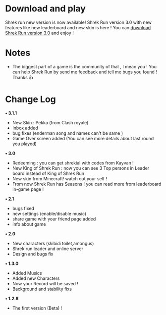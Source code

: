 
# Download and play
Shrek run new version is now available! Shrek Run version 3.0 with new features like new leaderboard and new skin is here ! You can [download Shrek Run version 3.0](https://drive.google.com/file/d/1qdRqrzSH1C3bTHOYqDZ3ex8EArSe7Er7/view?usp=drivesdk) and enjoy !

# Notes 
- The biggest part of a game is the community of that , I mean you ! You can help Shrek Run by send me feedback and tell me bugs you found ! Thanks 👍

# Change Log
**• 3.1.1**
- New Skin : Pekka (from Clash royale)
- Inbox added
- bug fixes (enderman song and names can't be same )
- Game Over screen added (You can see more details about last round you played)

**• 3.0**
- Redeeming : you can get shrekial with codes from Kayvan !
- New King of Shrek Run : now you can see 3 Top persons in Leader board instead of King of Shrek Run
- New skin from Minecraft! watch out your self !
- From now Shrek Run has Seasons ! you can read more from leaderboard in-game page !

**• 2.1**
- bugs fixed
- new settings (enable/disable music)
- share game with your friend page added
- info about game

**• 2.0**
- New characters (skibidi toilet,amongus)
- Shrek run leader and online server 
- Design and bugs fix 

**• 1.3.0**
- Added Musics
- Added new Characters
- Now your Record will be saved !
- Background and stability fixs 

**• 1.2.8**
- The first version (Beta) !
